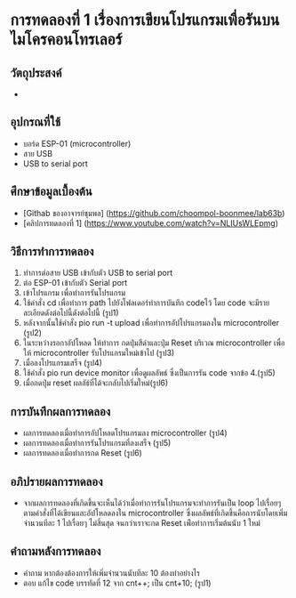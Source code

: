 # การทดลองที่ 1 เรื่องการเขียนโปรแกรมเพื่อรันบนไมโครคอนโทรเลอร์
## วัตถุประสงค์
*
## อุปกรณที่ใช้
* บอร์ด ESP-01 (microcontroller)
* สาย USB
* USB to serial port
## ศึกษาข้อมูลเบื้องต้น
* [Githab ของอาจารย์ชุมพล] (https://github.com/choompol-boonmee/lab63b)
* [คลิปการทดลองที่ 1] (https://www.youtube.com/watch?v=NLIUsWLEpmg)
## วิธีการทำการทดลอง
 1. ทำการต่อสาย USB เข้ากับตัว USB to serial port 
 2. ต่อ ESP-01 เข้ากับตัว Serial port
 3. เข้าโปรแกรม เพื่อทำการรันโปรแกรม 
 4. ใช้คำสั่ง cd เพื่อทำการ path ไปยังโฟลเดอร์ทำการบันทึก codeไว้ โดย code จะมีรายละเอียดดังต่อไปนี้ดังต่อไปนี้ (รูป1)
 5. หลังจากนั้นใช้คำสั่ง pio run -t upload เพื่อทำการอัปโปรแกรมลงใน microcontroller (รูป2) 
 6. ในระหว่างรอกาอัปโหลด ให้ทำการ กดปุ่มสีดำและปุ่ม Reset บริเวณ microcontroller เพื่อให้ microcontroller รับโปรแกรมใหม่เข้าไป (รูป3)
 7. เมื่อลงโปรแกรมเสร็จ (รูป4)
 8. ใช้คำสั่ง pio run device monitor เพื่อดูผลลัพธ์ ซึ่งเป็นการรัน code จากข้อ 4.(รูป5)
 9. เมื่อกดปุ่ม reset ผลลัธ์ที่ได้จะกลับไปเริ่มใหม่(รูป6)
## การบันทึกผลการทดลอง
* ผลการทดลองเมื่อทำการอัปโหลดโปรแกรมลง microcontroller (รูป4)
* ผลการทดลองเมื่อทำการรันโปรแกรมที่ลงเสร็จ (รูป5)
* ผลการทดลองเมื่อทำการกด Reset (รูป6)
## อภิปรายผลการทดลอง
* จากผลการทดลองที่เกิดขึ้นจะเห็นได้ว่าเมื่อทำการรันโปรแกรมจะทำการรันเป็น loop ไปเรื่อยๆตามคำสั่งที่ได้เขียนและอัปโหลดลงใน microcontroller ซึ่งผลลัพธ์ที่เกิดขึ้นคือการนับโดยเพิ่มจำนวนทีละ 1 ไปเรื่อยๆ ไม่สิ้นสุด จนกว่าเราจะกด Reset เพ่ือทำการเริ่มต้นนับ 1 ใหม่
## คำถามหลังการทดลอง
* คำถาม หากต้องต้องการให้เพิ่มจำนวนนับทีละ 10 ต้องทำอย่างไร
* ตอบ แก้ไข code บรรทัดที่ 12 จาก cnt++; เป็น cnt+10; (รูป1)



